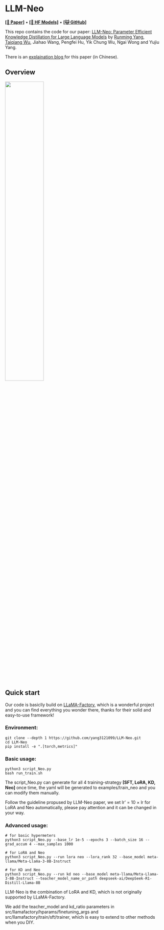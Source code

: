 # LLM-Neo

  <a href="https://arxiv.org/abs/2411.06839"><b>[📜 Paper]</b></a> •
  <a href="https://huggingface.co/collections/yang31210999/llm-neo-66e3c882f5579b829ff57eba"><b>[🤗 HF Models]</b></a> •
  <a href="https://github.com/yang3121099/LLM-Neo"><b>[🐱 GitHub]</b></a>

This repo contains the code for our paper: <a href="https://arxiv.org/abs/2411.06839" target="_blank">LLM-Neo: Parameter Efficient Knowledge Distillation for Large Language Models</a> by <a href="https://rummyyang.github.io/" target="_blank">Runming Yang</a>, <a href="https://wutaiqiang.github.io" target="_blank">Taiqiang Wu</a>, Jiahao Wang, Pengfei Hu, Yik Chung Wu, Ngai Wong and Yujiu Yang.

There is an <a href="https://zhuanlan.zhihu.com/p/8642629256" target="_blank"> explaination blog </a> for this paper (in Chinese).


## Overview

<img src="https://github.com/user-attachments/assets/277dcdf4-c599-41be-97f6-f56a678b4865" width="50%" />


## Quick start

Our code is basiclly build on  <a href="https://github.com/hiyouga/LLaMA-Factory" target="_blank">LLaMA-Factory</a>, which is a wonderful project and you can find everything you wonder there, thanks for their solid and easy-to-use framework!


### Environment:
```
git clone --depth 1 https://github.com/yang3121099/LLM-Neo.git
cd LLM-Neo
pip install -e ".[torch,metrics]"
```

### Basic usage:
```
python3 script_Neo.py
bash run_train.sh
```
The script_Neo.py can generate for all 4 training-strategy **[SFT, LoRA, KD, Neo]** once time, the yaml will be generated to examples/train_neo and you can modify them manually.

Follow the guideline propused by LLM-Neo paper, we set lr' = 10 $\times$ lr for LoRA and Neo automatically, please pay attention and it can be changed in your way.

### Advanced usage:
```
# for basic hypermeters
python3 script_Neo.py --base_lr 1e-5 --epochs 3 --batch_size 16 --grad_accum 4 --max_samples 1000 

# for LoRA and Neo
python3 script_Neo.py --run lora neo --lora_rank 32 --base_model meta-llama/Meta-Llama-3-8B-Instruct

# for KD and Neo
python3 script_Neo.py --run kd neo --base_model meta-llama/Meta-Llama-3-8B-Instruct --teacher_model_name_or_path deepseek-ai/DeepSeek-R1-Distill-Llama-8B 
```

LLM-Neo is the combination of LoRA and KD, which is not originally supported by LLaMA-Factory.

We add the teacher_model and kd_ratio parameters in src/llamafactory/hparams/finetuning_args and src/llamafactory/train/sft/trainer, which is easy to extend to other methods when you DIY.

